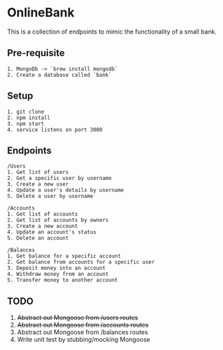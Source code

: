 # OnlineBank
This is a collection of endpoints to mimic the functionality of a small bank.

## Pre-requisite
```
1. MongoDb -> `brew install mongodb`
2. Create a database called `bank`
```

## Setup
```
1. git clone
2. npm install
3. npm start
4. service listens on port 3000
```

## Endpoints
```
/Users
1. Get list of users
2. Get a specific user by username
3. Create a new user
4. Update a user's details by username
5. Delete a user by username

/Accounts
1. Get list of accounts
2. Get list of accounts by owners
3. Create a new account
4. Update an account's status
5. Delete an account

/Balances
1. Get balance for a specific account
2. Get balance from accounts for a specific user
3. Deposit money into an account
4. Withdraw money from an account
5. Transfer money to another account
```
## TODO
1. ~~Abstract out Mongoose from /users routes~~
2. ~~Abstract out Mongoose from /accounts routes~~
3. Abstract out Mongoose from /balances routes
4. Write unit test by stubbing/mocking Mongoose